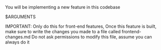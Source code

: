 You will be implementing a new feature in this codebase

$ARGUMENTS

IMPORTANT: Only do this for front-end features,
Once this feature is built, make sure to write the changes you made to a file called frontend-changes.md
Do not ask permissions to modify this file, assume you can always do it